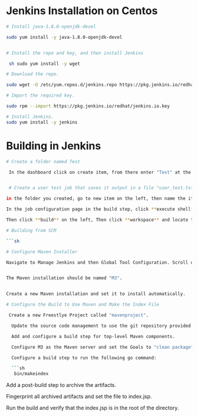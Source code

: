 # Jenkins Installation on Centos 

``` sh 
# Install java-1.8.0-openjdk-devel

sudo yum install -y java-1.8.0-openjdk-devel


# Install the repo and key, and then install Jenkins

 sh sudo yum install -y wget

# Download the repo.

sudo wget -O /etc/yum.repos.d/jenkins.repo https://pkg.jenkins.io/redhat/jenkins.repo

# Import the required key.

sudo rpm --import https://pkg.jenkins.io/redhat/jenkins.io.key

# Install Jenkins.
sudo yum install -y jenkins
```

# Building in Jenkins

``` sh 
# Create a folder named Test

 In the dashboard click on create item, from there enter "Test" at the top of the page and then click "folder" and then "ok"


 # Create a user test job that saves it output in a file "user_test.txt"

in the folder you created, go to new item on the left, then name the item user_test and then click **"freestyle build"** and then **"ok"** 

In the job configuration page in the build step, click **execute shell**, then in the text box type **uname -a && whoami > user_test.txt** then click **save**.

Then click **build** on the left, Then click **workspace** and locate the file, view the contets of the file by clicking view on the page. This should result in the username 'jenkins'

# Building from SCM

```sh 

# Configure Maven Installer

Navigate to Manage Jenkins and then Global Tool Configuration. Scroll down to Maven Installations.


The Maven installation should be named "M3".


Create a new Maven installation and set it to install automatically.

# Configure the Build to Use Maven and Make the Index File

 Create a new Freestlye Project called "mavenproject".

  Update the source code management to use the git repository provided in the lab instructions.

  Add and configure a build step for top-level Maven components.

  Configure M3 as the Maven server and set the Goals to "clean package".

  Configure a build step to run the following go command:

  ```sh
   bin/makeindex
  ```

  Add a post-build step to archive the artifacts.

Fingerprint all archived artifacts and set the file to index.jsp.


Run the build and verify that the index.jsp is in the root of the directory.

